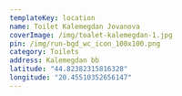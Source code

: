 ```yaml
---
templateKey: location
name: Toilet Kalemegdan Jovanova
coverImage: /img/toalet-kalemegdan-1.jpg
pin: /img/run-bgd_wc_icon_100x100.png
category: Toilets
address: Kalemegdan bb
latitude: "44.82382315816328"
longitude: "20.45510352656147"
---
```

